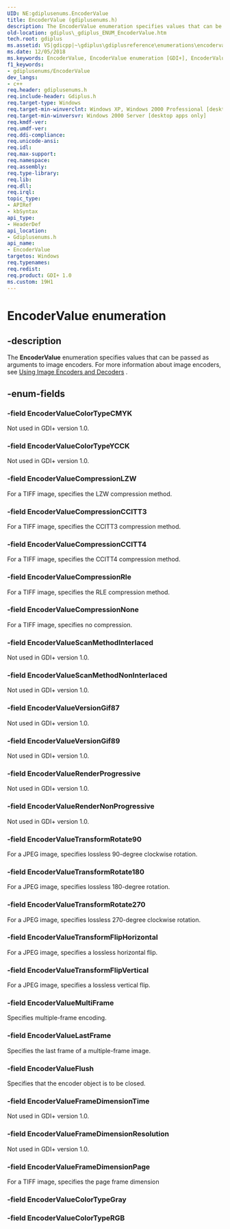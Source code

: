 ```yaml
---
UID: NE:gdiplusenums.EncoderValue
title: EncoderValue (gdiplusenums.h)
description: The EncoderValue enumeration specifies values that can be passed as arguments to image encoders. For more information about image encoders, see Using Image Encoders and Decoders .
old-location: gdiplus\_gdiplus_ENUM_EncoderValue.htm
tech.root: gdiplus
ms.assetid: VS|gdicpp|~\gdiplus\gdiplusreference\enumerations\encodervalue.htm
ms.date: 12/05/2018
ms.keywords: EncoderValue, EncoderValue enumeration [GDI+], EncoderValueColorTypeCMYK, EncoderValueColorTypeYCCK, EncoderValueCompressionCCITT3, EncoderValueCompressionCCITT4, EncoderValueCompressionLZW, EncoderValueCompressionNone, EncoderValueCompressionRle, EncoderValueFlush, EncoderValueFrameDimensionPage, EncoderValueFrameDimensionResolution, EncoderValueFrameDimensionTime, EncoderValueLastFrame, EncoderValueMultiFrame, EncoderValueRenderNonProgressive, EncoderValueRenderProgressive, EncoderValueScanMethodInterlaced, EncoderValueScanMethodNonInterlaced, EncoderValueTransformFlipHorizontal, EncoderValueTransformFlipVertical, EncoderValueTransformRotate180, EncoderValueTransformRotate270, EncoderValueTransformRotate90, EncoderValueVersionGif87, EncoderValueVersionGif89, _gdiplus_ENUM_EncoderValue, gdiplus._gdiplus_ENUM_EncoderValue, gdiplusenums/EncoderValue, gdiplusenums/EncoderValueColorTypeCMYK, gdiplusenums/EncoderValueColorTypeYCCK, gdiplusenums/EncoderValueCompressionCCITT3, gdiplusenums/EncoderValueCompressionCCITT4, gdiplusenums/EncoderValueCompressionLZW, gdiplusenums/EncoderValueCompressionNone, gdiplusenums/EncoderValueCompressionRle, gdiplusenums/EncoderValueFlush, gdiplusenums/EncoderValueFrameDimensionPage, gdiplusenums/EncoderValueFrameDimensionResolution, gdiplusenums/EncoderValueFrameDimensionTime, gdiplusenums/EncoderValueLastFrame, gdiplusenums/EncoderValueMultiFrame, gdiplusenums/EncoderValueRenderNonProgressive, gdiplusenums/EncoderValueRenderProgressive, gdiplusenums/EncoderValueScanMethodInterlaced, gdiplusenums/EncoderValueScanMethodNonInterlaced, gdiplusenums/EncoderValueTransformFlipHorizontal, gdiplusenums/EncoderValueTransformFlipVertical, gdiplusenums/EncoderValueTransformRotate180, gdiplusenums/EncoderValueTransformRotate270, gdiplusenums/EncoderValueTransformRotate90, gdiplusenums/EncoderValueVersionGif87, gdiplusenums/EncoderValueVersionGif89
f1_keywords:
- gdiplusenums/EncoderValue
dev_langs:
- c++
req.header: gdiplusenums.h
req.include-header: Gdiplus.h
req.target-type: Windows
req.target-min-winverclnt: Windows XP, Windows 2000 Professional [desktop apps only]
req.target-min-winversvr: Windows 2000 Server [desktop apps only]
req.kmdf-ver: 
req.umdf-ver: 
req.ddi-compliance: 
req.unicode-ansi: 
req.idl: 
req.max-support: 
req.namespace: 
req.assembly: 
req.type-library: 
req.lib: 
req.dll: 
req.irql: 
topic_type:
- APIRef
- kbSyntax
api_type:
- HeaderDef
api_location:
- Gdiplusenums.h
api_name:
- EncoderValue
targetos: Windows
req.typenames: 
req.redist: 
req.product: GDI+ 1.0
ms.custom: 19H1
---
```


# EncoderValue enumeration


## -description


The <b>EncoderValue</b> enumeration specifies values that can be passed as arguments to image encoders. For more information about image encoders, see <a href="https://docs.microsoft.com/windows/desktop/gdiplus/-gdiplus-using-image-encoders-and-decoders-use">Using Image Encoders and Decoders</a> .


## -enum-fields




### -field EncoderValueColorTypeCMYK

Not used in GDI+ version 1.0. 


### -field EncoderValueColorTypeYCCK

Not used in GDI+ version 1.0. 


### -field EncoderValueCompressionLZW

For a TIFF image, specifies the LZW compression method. 


### -field EncoderValueCompressionCCITT3

For a TIFF image, specifies the CCITT3 compression method. 


### -field EncoderValueCompressionCCITT4

For a TIFF image, specifies the CCITT4 compression method. 


### -field EncoderValueCompressionRle

For a TIFF image, specifies the RLE compression method. 


### -field EncoderValueCompressionNone

For a TIFF image, specifies no compression. 


### -field EncoderValueScanMethodInterlaced

Not used in GDI+ version 1.0. 


### -field EncoderValueScanMethodNonInterlaced

Not used in GDI+ version 1.0. 


### -field EncoderValueVersionGif87

Not used in GDI+ version 1.0. 


### -field EncoderValueVersionGif89

Not used in GDI+ version 1.0. 


### -field EncoderValueRenderProgressive

Not used in GDI+ version 1.0. 


### -field EncoderValueRenderNonProgressive

Not used in GDI+ version 1.0. 


### -field EncoderValueTransformRotate90

For a JPEG image, specifies lossless 90-degree clockwise rotation. 


### -field EncoderValueTransformRotate180

For a JPEG image, specifies lossless 180-degree rotation. 


### -field EncoderValueTransformRotate270

For a JPEG image, specifies lossless 270-degree clockwise rotation. 


### -field EncoderValueTransformFlipHorizontal

For a JPEG image, specifies a lossless horizontal flip. 


### -field EncoderValueTransformFlipVertical

For a JPEG image, specifies a lossless vertical flip. 


### -field EncoderValueMultiFrame

Specifies multiple-frame encoding. 


### -field EncoderValueLastFrame

Specifies the last frame of a multiple-frame image. 


### -field EncoderValueFlush

Specifies that the encoder object is to be closed. 


### -field EncoderValueFrameDimensionTime

Not used in GDI+ version 1.0. 


### -field EncoderValueFrameDimensionResolution

Not used in GDI+ version 1.0. 


### -field EncoderValueFrameDimensionPage

For a TIFF image, specifies the page frame dimension 


### -field EncoderValueColorTypeGray


### -field EncoderValueColorTypeRGB



